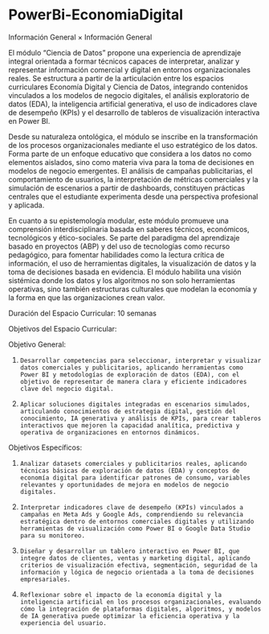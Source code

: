 # PowerBi-EconomiaDigital

Información General
×
Información General

El módulo “Ciencia de Datos” propone una experiencia de aprendizaje integral orientada a formar técnicos capaces de interpretar, analizar y representar información comercial y digital en entornos organizacionales reales. Se estructura a partir de la articulación entre los espacios curriculares Economía Digital y Ciencia de Datos, integrando contenidos vinculados a los modelos de negocio digitales, el análisis exploratorio de datos (EDA), la inteligencia artificial generativa, el uso de indicadores clave de desempeño (KPIs) y el desarrollo de tableros de visualización interactiva en Power BI.

Desde su naturaleza ontológica, el módulo se inscribe en la transformación de los procesos organizacionales mediante el uso estratégico de los datos. Forma parte de un enfoque educativo que considera a los datos no como elementos aislados, sino como materia viva para la toma de decisiones en modelos de negocio emergentes. El análisis de campañas publicitarias, el comportamiento de usuarios, la interpretación de métricas comerciales y la simulación de escenarios a partir de dashboards, constituyen prácticas centrales que el estudiante experimenta desde una perspectiva profesional y aplicada.

En cuanto a su epistemología modular, este módulo promueve una comprensión interdisciplinaria basada en saberes técnicos, económicos, tecnológicos y ético-sociales. Se parte del paradigma del aprendizaje basado en proyectos (ABP) y del uso de tecnologías como recurso pedagógico, para fomentar habilidades como la lectura crítica de información, el uso de herramientas digitales, la visualización de datos y la toma de decisiones basada en evidencia. El módulo habilita una visión sistémica donde los datos y los algoritmos no son solo herramientas operativas, sino también estructuras culturales que modelan la economía y la forma en que las organizaciones crean valor.


Duración del Espacio Curricular: 10 semanas

Objetivos del Espacio Curricular: 

Objetivo General: 
1.     Desarrollar competencias para seleccionar, interpretar y visualizar datos comerciales y publicitarios, aplicando herramientas como Power BI y metodologías de exploración de datos (EDA), con el objetivo de representar de manera clara y eficiente indicadores clave del negocio digital.

2.     Aplicar soluciones digitales integradas en escenarios simulados, articulando conocimientos de estrategia digital, gestión del conocimiento, IA generativa y análisis de KPIs, para crear tableros interactivos que mejoren la capacidad analítica, predictiva y operativa de organizaciones en entornos dinámicos.


Objetivos Específicos:
1.     Analizar datasets comerciales y publicitarios reales, aplicando técnicas básicas de exploración de datos (EDA) y conceptos de economía digital para identificar patrones de consumo, variables relevantes y oportunidades de mejora en modelos de negocio digitales.

2.     Interpretar indicadores clave de desempeño (KPIs) vinculados a campañas en Meta Ads y Google Ads, comprendiendo su relevancia estratégica dentro de entornos comerciales digitales y utilizando herramientas de visualización como Power BI o Google Data Studio para su monitoreo.

3.     Diseñar y desarrollar un tablero interactivo en Power BI, que integre datos de clientes, ventas y marketing digital, aplicando criterios de visualización efectiva, segmentación, seguridad de la información y lógica de negocio orientada a la toma de decisiones empresariales.

4.     Reflexionar sobre el impacto de la economía digital y la inteligencia artificial en los procesos organizacionales, evaluando cómo la integración de plataformas digitales, algoritmos, y modelos de IA generativa puede optimizar la eficiencia operativa y la experiencia del usuario.

